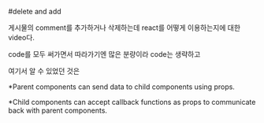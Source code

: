 #delete and add 

게시물의 comment를 추가하거나 삭제하는데 react를 어떻게 이용하는지에 대한 video다. 

code를 모두 써가면서 따라가기엔 많은 분량이라 code는 생략하고 

여기서 알 수 있었던 것은 

*Parent components can send data to child components using props.

*Child components can accept callback functions as props to communicate back with parent components.